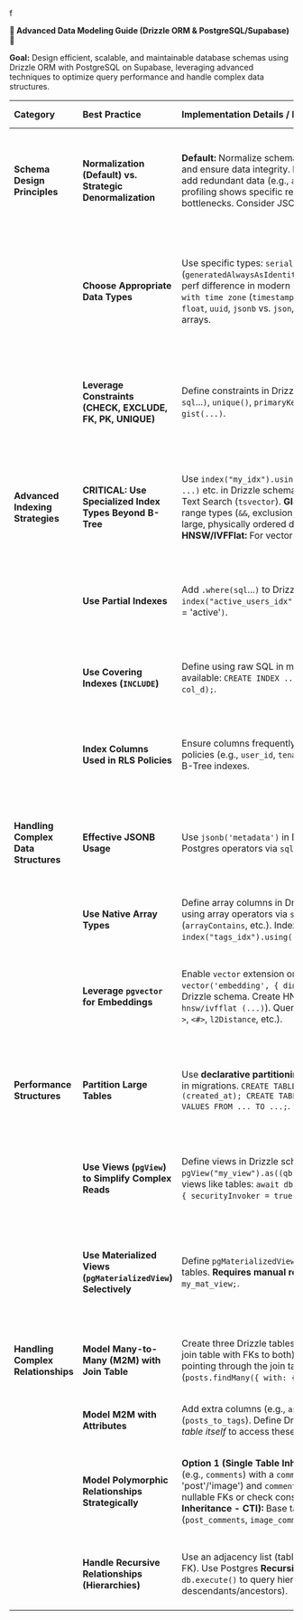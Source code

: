 f

**💾 Advanced Data Modeling Guide (Drizzle ORM & PostgreSQL/Supabase) 💾**

**Goal:** Design efficient, scalable, and maintainable database schemas using Drizzle ORM with PostgreSQL on Supabase, leveraging advanced techniques to optimize query performance and handle complex data structures.

| Category                                      | Best Practice                                                              | Implementation Details / Example (Drizzle & SQL)                                                                                                                                                                                                                                                                                       | Rationale / Benefit (Focus on DB Schema & Performance)                                                                                                                                                                                                                                                                                                                          | Synergy / Integration Notes                                                                                                                                                                                                                                                                                                                                                                       |
| :-------------------------------------------- | :------------------------------------------------------------------------- | :-------------------------------------------------------------------------------------------------------------------------------------------------------------------------------------------------------------------------------------------------------------------------------------------------------------------------- | :------------------------------------------------------------------------------------------------------------------------------------------------------------------------------------------------------------------------------------------------------------------------------------------------------------------------------------------------- | :------------------------------------------------------------------------------------------------------------------------------------------------------------------------------------------------------------------------------------------------------------------------------------------------------ |
| **Schema Design Principles**                  | **Normalization (Default) vs. Strategic Denormalization**                  | **Default:** Normalize schema (e.g., 3NF) to reduce redundancy and ensure data integrity. **Denormalize Strategically:** Only add redundant data (e.g., `author_name` on `posts` table) *if* profiling shows specific read queries involving JOINs are bottlenecks. Consider JSONB for related non-critical data.                               | **Normalization (Default):** Ensures data integrity, avoids update anomalies, reduces storage space. **Denormalization (Strategic):** Can improve read performance for specific queries by avoiding costly JOINs, but increases storage, write complexity, and risk of inconsistency.                                                              | Normalized schemas are easier to manage with **Drizzle** relations. Denormalization can simplify **Next.js** data fetching logic for specific views but complicates **Server Actions** (updating redundant data) and **Redis** cache invalidation. Profile first!                                             |
|                                               | **Choose Appropriate Data Types**                                          | Use specific types: `serial`/`bigserial` vs. `integer`/`bigint` (`generatedAlwaysAsIdentity` preferred), `text` vs. `varchar` (no perf difference in modern PG, `text` is simpler), `timestamp with time zone` (`timestamptz`) vs. `timestamp`, `numeric` vs. `float`, `uuid`, `jsonb` vs. `json`, specific network types (`inet`), arrays. | **Performance & Integrity:** Correct types optimize storage, improve query efficiency (e.g., indexing works better on specific types), enforce data validity (e.g., `numeric` for money), ensure timezone correctness (`timestamptz`). `jsonb` is generally preferred over `json` for indexing/querying. Identity columns are SQL standard. | Define types accurately in **Drizzle** schema (`pgTable`). Impacts data size/transfer between **Supabase** DB and **Next.js** server. Correct types essential for generated **Zod/Valibot** schemas.                                                                                                 |
|                                               | **Leverage Constraints (CHECK, EXCLUDE, FK, PK, UNIQUE)**                  | Define constraints in Drizzle schema: `check("age_check", sql`...`)`, `unique()`, `primaryKey()`, `references()`, `exclude using gist(...)`.                                                                                                       | **Data Integrity & Performance:** Enforces business rules at the DB level (reliable source of truth). Prevents invalid data. Primary/Unique constraints often create implicit indexes. Foreign keys ensure referential integrity. Exclusion constraints prevent overlaps (e.g., booking times).                                    | Constraints defined in **Drizzle** schema are generated by **Drizzle Kit** migrations. Ensures data integrity regardless of whether inserts/updates come from **Server Actions**, API Routes, or directly to **Supabase**. FKs are essential for defining **Drizzle** `relations`.                          |
| **Advanced Indexing Strategies**              | **CRITICAL: Use Specialized Index Types Beyond B-Tree**                    | Use `index("my_idx").using('gin', ...)` or `using('gist', ...)` etc. in Drizzle schema. **GIN:** For arrays, `jsonb` (`@>`), Full-Text Search (`tsvector`). **GIST:** For geometric types (`PostGIS`), range types (`&&`, exclusion constraints), some FTS. **BRIN:** For large, physically ordered data (e.g., timestamps). **HNSW/IVFFlat:** For vector similarity search (`pgvector`). | **Optimizes Specific Query Types:** B-Tree (default) is best for equality/range on scalar types. Specialized indexes drastically speed up queries involving containment, overlap, proximity, similarity search, full-text search, which B-Trees handle poorly or not at all.                                                                    | Define appropriate index types in **Drizzle** schema based on column types and expected query patterns used in **Next.js** data fetching logic. Essential for performant FTS, **Supabase** `pgvector` similarity search, JSONB querying, and PostGIS features.                                               |
|                                               | **Use Partial Indexes**                                                    | Add `.where(sql`...`)` to Drizzle index definition: `index("active_users_idx").on(users.email).where(sql`status = 'active'`)`.                                                                                                        | **Smaller & Faster Indexes:** Only indexes a subset of rows matching the `WHERE` condition. Reduces index size and maintenance overhead. Improves performance for queries that frequently target that specific subset.                                                                                                               | Useful when queries frequently filter on a specific subset of data (e.g., active users, unpaid orders). Define in **Drizzle** schema. Speeds up targeted **Drizzle** queries from **Next.js**.                   |
|                                               | **Use Covering Indexes (`INCLUDE`)**                                       | Define using raw SQL in migrations if Drizzle helper isn't available: `CREATE INDEX ... ON ... INCLUDE (col_c, col_d);`.                                                                                                             | **Index-Only Scans:** Allows Postgres to answer queries entirely from the index without accessing the table heap, significantly speeding up specific read queries that select only indexed or included columns.                                                                                                                     | Primarily an advanced **Supabase** Postgres optimization, potentially defined via raw SQL in **Drizzle Kit** migrations. Can drastically improve performance for specific, frequent read queries from **Next.js**. |
|                                               | **Index Columns Used in RLS Policies**                                     | Ensure columns frequently checked in `USING` clauses of RLS policies (e.g., `user_id`, `tenant_id`, `status`) have appropriate B-Tree indexes.                                                                                       | **RLS Performance:** Row Level Security checks add overhead to every query. Indexing the columns used in policy conditions allows Postgres to evaluate the policies much faster, preventing RLS from becoming a bottleneck.                                                                                                       | **Critical** for applications using **Supabase RLS** extensively. Define indexes via **Drizzle**. Ensures queries executed via **Drizzle** remain fast even with RLS enabled. Test with `EXPLAIN ANALYZE`.          |
| **Handling Complex Data Structures**          | **Effective JSONB Usage**                                                  | Use `jsonb('metadata')` in Drizzle schema. Query using Postgres operators via `sql` helper (`->>`, `@>`, `?|` etc.) or dedicated Drizzle operators if available. **Index with GIN:** `index("meta_idx").using('gin', table.metadata)`.        | **Schema Flexibility & Query Power:** Store semi-structured data efficiently. `jsonb` is indexed efficiently with GIN, allowing fast queries on keys/values/existence/containment. Avoids schema migrations for minor changes.                                                                                                | Store flexible metadata or less-queried related data fetched/updated via **Next.js/React**. Use **Drizzle** `sql` helper for querying. **GIN** indexing on **Supabase** is crucial for query performance. Use `pg_jsonschema` extension for validation if needed.                                            |
|                                               | **Use Native Array Types**                                                 | Define array columns in Drizzle: `text('tags').array()`. Query using array operators via `sql` helper or Drizzle helpers (`arrayContains`, etc.). Index with GIN: `index("tags_idx").using('gin', table.tags)`.                      | **Efficient Array Storage & Querying:** Native array types are generally efficient. GIN indexes allow fast searching for elements within arrays (`@>`, `&&`).                                                               | Useful for tags, simple lists associated with a record. Query via **Drizzle** helpers or `sql` tag in **Next.js**. Indexing required for fast lookups.                                                    |
|                                               | **Leverage `pgvector` for Embeddings**                                     | Enable `vector` extension on **Supabase**. Define `vector('embedding', { dimensions: 1536 })` column in Drizzle schema. Create HNSW or IVFFlat index (`using hnsw/ivfflat (...)`). Query using distance operators (`<=>`, `<->`, `<#>`, `l2Distance`, etc.). | **Efficient Similarity Search:** Enables storing and querying high-dimensional vector embeddings for semantic search, recommendations, RAG. Approximate Nearest Neighbor (ANN) indexes (HNSW/IVFFlat) provide fast lookups.                                                                                                         | Core component for AI features. Generate embeddings server-side (**Next.js Action/Route**) using **AI SDK** or models, store via **Drizzle**. Query via **Drizzle** (using vector ops) for RAG or semantic search features in **React**.                                                               |
| **Performance Structures**                    | **Partition Large Tables**                                                 | Use **declarative partitioning** (Range, List, Hash) via raw SQL in migrations. `CREATE TABLE ... PARTITION BY RANGE (created_at); CREATE TABLE ... PARTITION OF ... FOR VALUES FROM ... TO ...;`. Use `pg_partman` for management. | **Improves Query Performance & Management:** Queries scan only relevant partitions (query planner pruning). Simplifies data management (attaching/detaching/dropping old partitions is fast). Essential for very large tables (billions of rows, TBs).                                                                          | Affects **Drizzle** query performance on **Supabase** for very large datasets (e.g., logs, time-series). Drizzle defines the *parent* table; partitions managed via raw SQL in **Drizzle Kit** migrations. Requires careful planning.                                                              |
|                                               | **Use Views (`pgView`) to Simplify Complex Reads**                         | Define views in Drizzle schema: `export const myView = pgView("my_view").as((qb) => qb.select(...));`. Query views like tables: `await db.select().from(myView);`. Use `with { securityInvoker = true }` for RLS integration.       | **Abstraction & Reusability:** Encapsulates complex joins/logic, simplifying application queries. Provides a stable interface even if underlying tables change. `securityInvoker` makes view respect caller's RLS policies.                                                                                                      | Define views via **Drizzle** schema to simplify data fetching logic in **Next.js** RSCs/Handlers. Querying the view via **Drizzle** is straightforward.                                                       |
|                                               | **Use Materialized Views (`pgMaterializedView`) Selectively**              | Define `pgMaterializedView` in Drizzle schema. Query like tables. **Requires manual refresh:** `REFRESH MATERIALIZED VIEW my_mat_view;`.                                                                                         | **Precomputed Results for Fast Reads:** Stores the result of a complex/slow query physically. Significantly faster reads than standard views or complex queries. **Trade-offs:** Data can be stale, refresh adds overhead/locks.                                                                                              | Use for *very* expensive, frequently read reporting queries where some data staleness is acceptable. Refresh via **Supabase** `pg_cron`. **Drizzle** queries the view; refresh logic is separate SQL. Might be alternative to **Redis** caching for specific complex aggregation scenarios.              |
| **Handling Complex Relationships**            | **Model Many-to-Many (M2M) with Join Table**                               | Create three Drizzle tables (e.g., `posts`, `tags`, `posts_to_tags` join table with FKs to both). Define `relations` in Drizzle pointing through the join table for easy traversal (`posts.findMany({ with: { tags: true } })`).       | **Standard Relational Pattern:** Correctly models M2M relationships. Allows querying relationships from either side using standard JOINs (handled by **Drizzle** relational queries).                                            | Define tables and `relations` in **Drizzle** schema. **Drizzle** relational queries simplify fetching related data (e.g., get all tags for a post) in **Next.js**.                                          |
|                                               | **Model M2M with Attributes**                                              | Add extra columns (e.g., `assigned_at`, `role`) to the join table (`posts_to_tags`). Define Drizzle `relations` pointing *to the join table itself* to access these attributes easily.                                            | **Captures Relationship Metadata:** Allows storing data *about* the relationship (e.g., when a tag was added, the user's role in a group).                                                                                | Define tables and `relations` in **Drizzle** schema. Access relationship attributes via relational queries in **Next.js**.                                                                                 |
|                                               | **Model Polymorphic Relationships Strategically**                          | **Option 1 (Single Table Inheritance - STI):** Use one table (e.g., `comments`) with a `commentable_type` (string: 'post'/'image') and `commentable_id` (integer/uuid). Add nullable FKs or check constraints. **Option 2 (Class Table Inheritance - CTI):** Base table (`comments`) + specific tables (`post_comments`, `image_comments`) inheriting/linking to base. | **Flexibility vs. Complexity:** STI is simpler schema but can lead to sparse tables and complex queries/constraints. CTI is more normalized but requires more JOINs. Choose based on query patterns and complexity trade-offs. **No built-in Drizzle helper.** | Requires careful **Drizzle** schema design and potentially more complex queries (using `CASE` or multiple `UNION` queries) in **Next.js**. Consider carefully; often simpler alternatives exist.                   |
|                                               | **Handle Recursive Relationships (Hierarchies)**                             | Use an adjacency list (table references itself via `parent_id` FK). Use Postgres **Recursive CTEs** via Drizzle `sql` tag or `db.execute()` to query hierarchies (e.g., find all descendants/ancestors).                               | **Standard Hierarchy Model:** Simple to represent parent-child links. Recursive CTEs are powerful for querying tree structures efficiently within the database.                                                              | Model self-referencing FK in **Drizzle** schema. Query hierarchy using **Drizzle** `sql` tag with recursive CTEs in **Next.js** server-side logic. Be mindful of query depth/performance.                         |

